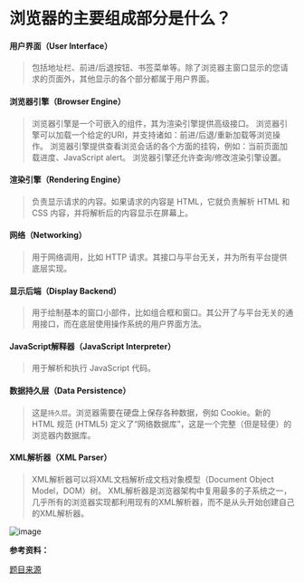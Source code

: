# 浏览器的主要组成部分是什么？

#### 用户界面（User Interface）

> 包括地址栏、前进/后退按钮、书签菜单等。除了浏览器主窗口显示的您请求的页面外，其他显示的各个部分都属于用户界面。

#### 浏览器引擎（Browser Engine）

> 浏览器引擎是一个可嵌入的组件，其为渲染引擎提供高级接口。
浏览器引擎可以加载一个给定的URI，并支持诸如：前进/后退/重新加载等浏览操作。
浏览器引擎提供查看浏览会话的各个方面的挂钩，例如：当前页面加载进度、JavaScript alert。
浏览器引擎还允许查询/修改渲染引擎设置。

#### 渲染引擎（Rendering Engine）

> 负责显示请求的内容。如果请求的内容是 HTML，它就负责解析 HTML 和 CSS 内容，并将解析后的内容显示在屏幕上。

#### 网络（Networking）

> 用于网络调用，比如 HTTP 请求。其接口与平台无关，并为所有平台提供底层实现。

#### 显示后端（Display Backend）

> 用于绘制基本的窗口小部件，比如组合框和窗口。其公开了与平台无关的通用接口，而在底层使用操作系统的用户界面方法。

#### JavaScript解释器（JavaScript Interpreter）

> 用于解析和执行 JavaScript 代码。

#### 数据持久层（Data Persistence）

> 这是`持久层`。浏览器需要在硬盘上保存各种数据，例如 Cookie。新的 HTML 规范 (HTML5) 定义了“网络数据库”，这是一个完整（但是轻便）的浏览器内数据库。

#### XML解析器（XML Parser）

> XML解析器可以将XML文档解析成文档对象模型（Document Object Model，DOM）树。 XML解析器是浏览器架构中复用最多的子系统之一，几乎所有的浏览器实现都利用现有的XML解析器，而不是从头开始创建自己的XML解析器。

![image](../assets/image/browser/1.jpg)

**参考资料：**

[题目来源](https://juejin.im/post/5d89798d6fb9a06b102769b1) 

